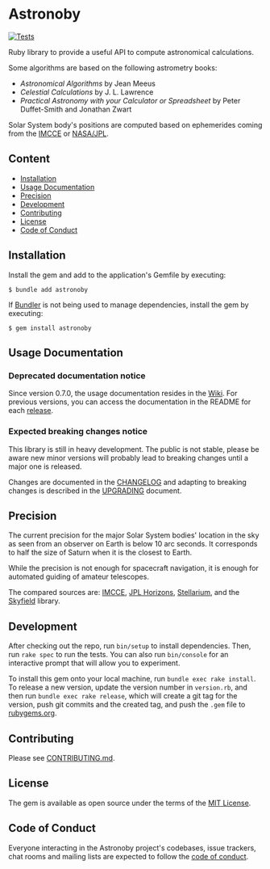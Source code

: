 # Astronoby

[![Tests](https://github.com/rhannequin/astronoby/workflows/Ruby/badge.svg)](https://github.com/rhannequin/astronoby/actions?query=workflow%3ARuby)

Ruby library to provide a useful API to compute astronomical calculations.

Some algorithms are based on the following astrometry books:
* _Astronomical Algorithms_ by Jean Meeus
* _Celestial Calculations_ by J. L. Lawrence
* _Practical Astronomy with your Calculator or Spreadsheet_ by Peter
  Duffet-Smith and Jonathan Zwart

Solar System body's positions are computed based on ephemerides coming from
the [IMCCE] or [NASA/JPL].

[NASA/JPL]: https://ssd.jpl.nasa.gov/planets/eph_export.html

## Content
- [Installation](#installation)
- [Usage Documentation](#usage-documentation)
- [Precision](#precision)
- [Development](#development)
- [Contributing](#contributing)
- [License](#license)
- [Code of Conduct](#code-of-conduct)

## Installation

Install the gem and add to the application's Gemfile by executing:

    $ bundle add astronoby

If [Bundler] is not being used to manage dependencies, install the gem by
executing:

    $ gem install astronoby

[Bundler]: https://bundler.io

## Usage Documentation

### Deprecated documentation notice

Since version 0.7.0, the usage documentation resides in the [Wiki]. For
previous versions, you can access the documentation in the README for each
[release].

[Wiki]: https://github.com/rhannequin/astronoby/wiki
[release]: https://github.com/rhannequin/astronoby/releases

### Expected breaking changes notice

This library is still in heavy development. The public is not stable, please
be aware new minor versions will probably lead to breaking changes until a
major one is released.

Changes are documented in the [CHANGELOG] and adapting to breaking changes is
described in the [UPGRADING] document.

[CHANGELOG]: https://github.com/rhannequin/astronoby/blob/main/CHANGELOG.md
[UPGRADING]: https://github.com/rhannequin/astronoby/blob/main/UPGRADING.md

## Precision

The current precision for the major Solar System bodies' location in the sky
as seen from an observer on Earth is below 10 arc seconds. It corresponds to
half the size of Saturn when it is the closest to Earth.

While the precision is not enough for spacecraft navigation, it is enough for
automated guiding of amateur telescopes.

The compared sources are: [IMCCE], [JPL Horizons], [Stellarium], and the
[Skyfield] library.

[IMCCE]: https://www.imcce.fr
[JPL Horizons]: https://ssd.jpl.nasa.gov/horizons.cgi
[Stellarium]: https://stellarium.org
[Skyfield]: https://rhodesmill.org/skyfield/

## Development

After checking out the repo, run `bin/setup` to install dependencies. Then, run
`rake spec` to run the tests. You can also run `bin/console` for an interactive
prompt that will allow you to experiment.

To install this gem onto your local machine, run `bundle exec rake install`. To
release a new version, update the version number in `version.rb`, and then run
`bundle exec rake release`, which will create a git tag for the version, push
git commits and the created tag, and push the `.gem` file to [rubygems.org].

[rubygems.org]: https://rubygems.org

## Contributing

Please see [CONTRIBUTING.md].

[CONTRIBUTING.md]: https://github.com/rhannequin/astronoby/blob/main/CONTRIBUTING.md

[code of conduct]: https://github.com/rhannequin/astronoby/blob/main/CODE_OF_CONDUCT.md

## License

The gem is available as open source under the terms of the [MIT License].

[MIT License]: https://opensource.org/licenses/MIT

## Code of Conduct

Everyone interacting in the Astronoby project's codebases, issue trackers, chat
rooms and mailing lists are expected to follow the [code of conduct].

[code of conduct]: https://github.com/rhannequin/astronoby/blob/main/CODE_OF_CONDUCT.md
